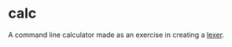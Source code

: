 # calc

A command line calculator made as an exercise in creating a [lexer](https://en.wikipedia.org/wiki/Lexical_analysis).
